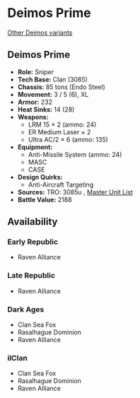 # Deimos Prime 

[Other Deimos variants](../deimos.md) 

## Deimos Prime 

- **Role:** Sniper 
- **Tech Base:** Clan (3085) 
- **Chassis:** 85 tons (Endo Steel) 
- **Movement:** 3 / 5 (6), XL 
- **Armor:** 232 
- **Heat Sinks:** 14 (28) 
- **Weapons:** 
  - LRM 15 × 2 (ammo: 24) 
  - ER Medium Laser × 2 
  - Ultra AC/2 × 6 (ammo: 135) 
- **Equipment:** 
  - Anti-Missile System (ammo: 24) 
  - MASC 
  - CASE 
- **Design Quirks:** 
  - Anti-Aircraft Targeting 
- **Sources:** TRO: 3085u , [Master Unit List](http://masterunitlist.info/Unit/Details/856) 
- **Battle Value:** 2188 

## Availability 

### Early Republic 

- Raven Alliance 

### Late Republic 

- Raven Alliance 

### Dark Ages 

- Clan Sea Fox 
- Rasalhague Dominion 
- Raven Alliance 

### ilClan 

- Clan Sea Fox 
- Rasalhague Dominion 
- Raven Alliance 

